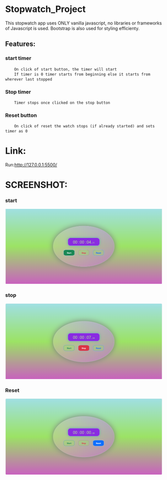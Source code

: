 # Stopwatch_Project

This stopwatch app uses ONLY vanilla javascript, no libraries or frameworks of Javascript is used. Bootstrap is also used for styling efficienty.

## Features:
### start timer
        On click of start button, the timer will start
        If timer is 0 timer starts from beginning else it starts from wherever last stopped

### Stop timer
        Timer stops once clicked on the stop button

### Reset button
        On click of reset the watch stops (if already started) and sets timer as 0

# Link:

 Run:http://127.0.0.1:5500/

 # SCREENSHOT:
### start
![start](images/start.png)
### stop
![stop](images/stop.png)  
### Reset
![reset](images/reset.png)
   

   

                   

          
